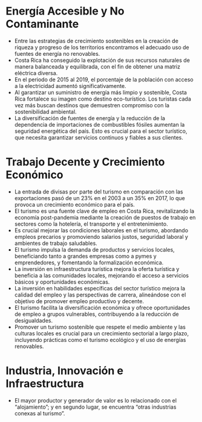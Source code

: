 
# Energía Accesible y No Contaminante

- Entre las estrategias de crecimiento sostenibles en la creación de riqueza y progreso de los territorios encontramos el adecuado uso de fuentes de energía no renovables.
- Costa Rica ha conseguido la explotación de sus recursos naturales de manera balanceada y equilibrada, con el fin de obtener una matriz eléctrica diversa.
- En el periodo de 2015 al 2019, el porcentaje de la población con acceso a la electricidad aumentó significativamente.
- Al garantizar un suministro de energía más limpio y sostenible, Costa Rica fortalece su imagen como destino eco-turístico. Los turistas cada vez más buscan destinos que demuestren compromiso con la sostenibilidad ambiental.
- La diversificación de fuentes de energía y la reducción de la dependencia de importaciones de combustibles fósiles aumentan la seguridad energética del país. Esto es crucial para el sector turístico, que necesita garantizar servicios continuos y fiables a sus clientes.

# Trabajo Decente y Crecimiento Económico

- La entrada de divisas por parte del turismo en comparación con las exportaciones pasó de un 23% en el 2003 a un 35% en 2017, lo que provoca un crecimiento económico para el país.
- El turismo es una fuente clave de empleo en Costa Rica, revitalizando la economía post-pandemia mediante la creación de puestos de trabajo en sectores como la hotelería, el transporte y el entretenimiento.
- Es crucial mejorar las condiciones laborales en el turismo, abordando empleos precarios y promoviendo salarios justos, seguridad laboral y ambientes de trabajo saludables.
- El turismo impulsa la demanda de productos y servicios locales, beneficiando tanto a grandes empresas como a pymes y emprendedores, y fomentando la formalización económica.
- La inversión en infraestructura turística mejora la oferta turística y beneficia a las comunidades locales, mejorando el acceso a servicios básicos y oportunidades económicas.
- La inversión en habilidades específicas del sector turístico mejora la calidad del empleo y las perspectivas de carrera, alineándose con el objetivo de promover empleo productivo y decente.
- El turismo facilita la diversificación económica y ofrece oportunidades de empleo a grupos vulnerables, contribuyendo a la reducción de desigualdades.
- Promover un turismo sostenible que respete el medio ambiente y las culturas locales es crucial para un crecimiento sectorial a largo plazo, incluyendo prácticas como el turismo ecológico y el uso de energías renovables.

# Industria, Innovación e Infraestructura

- El mayor productor y generador de valor es lo relacionado con el “alojamiento”; y en segundo lugar, se encuentra “otras industrias conexas al turismo”.
